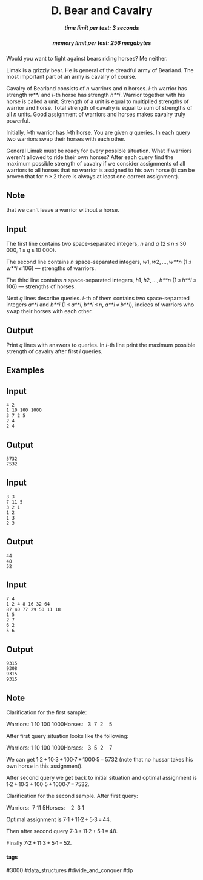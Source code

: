 <h1 style='text-align: center;'> D. Bear and Cavalry</h1>

<h5 style='text-align: center;'>time limit per test: 3 seconds</h5>
<h5 style='text-align: center;'>memory limit per test: 256 megabytes</h5>

Would you want to fight against bears riding horses? Me neither.

Limak is a grizzly bear. He is general of the dreadful army of Bearland. The most important part of an army is cavalry of course.

Cavalry of Bearland consists of *n* warriors and *n* horses. *i*-th warrior has strength *w**i* and *i*-th horse has strength *h**i*. Warrior together with his horse is called a unit. Strength of a unit is equal to multiplied strengths of warrior and horse. Total strength of cavalry is equal to sum of strengths of all *n* units. Good assignment of warriors and horses makes cavalry truly powerful.

Initially, *i*-th warrior has *i*-th horse. You are given *q* queries. In each query two warriors swap their horses with each other.

General Limak must be ready for every possible situation. What if warriors weren't allowed to ride their own horses? After each query find the maximum possible strength of cavalry if we consider assignments of all warriors to all horses that no warrior is assigned to his own horse (it can be proven that for *n* ≥ 2 there is always at least one correct assignment).

## Note

 that we can't leave a warrior without a horse.

## Input

The first line contains two space-separated integers, *n* and *q* (2 ≤ *n* ≤ 30 000, 1 ≤ *q* ≤ 10 000).

The second line contains *n* space-separated integers, *w*1, *w*2, ..., *w**n* (1 ≤ *w**i* ≤ 106) — strengths of warriors.

The third line contains *n* space-separated integers, *h*1, *h*2, ..., *h**n* (1 ≤ *h**i* ≤ 106) — strengths of horses.

Next *q* lines describe queries. *i*-th of them contains two space-separated integers *a**i* and *b**i* (1 ≤ *a**i*, *b**i* ≤ *n*, *a**i* ≠ *b**i*), indices of warriors who swap their horses with each other.

## Output

Print *q* lines with answers to queries. In *i*-th line print the maximum possible strength of cavalry after first *i* queries.

## Examples

## Input


```
4 2  
1 10 100 1000  
3 7 2 5  
2 4  
2 4  

```
## Output


```
5732  
7532  

```
## Input


```
3 3  
7 11 5  
3 2 1  
1 2  
1 3  
2 3  

```
## Output


```
44  
48  
52  

```
## Input


```
7 4  
1 2 4 8 16 32 64  
87 40 77 29 50 11 18  
1 5  
2 7  
6 2  
5 6  

```
## Output


```
9315  
9308  
9315  
9315  

```
## Note

Clarification for the first sample:

 Warriors: 1 10 100 1000Horses:   3  7  2    5  

After first query situation looks like the following:

 Warriors: 1 10 100 1000Horses:   3  5  2    7  

We can get 1·2 + 10·3 + 100·7 + 1000·5 = 5732 (note that no hussar takes his own horse in this assignment).

After second query we get back to initial situation and optimal assignment is 1·2 + 10·3 + 100·5 + 1000·7 = 7532.

Clarification for the second sample. After first query:

 Warriors:  7 11 5Horses:    2  3 1 

Optimal assignment is 7·1 + 11·2 + 5·3 = 44.

Then after second query 7·3 + 11·2 + 5·1 = 48.

Finally 7·2 + 11·3 + 5·1 = 52.



#### tags 

#3000 #data_structures #divide_and_conquer #dp 